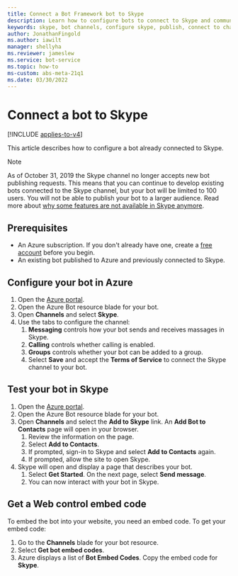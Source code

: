 ```yaml
---
title: Connect a Bot Framework bot to Skype
description: Learn how to configure bots to connect to Skype and communicate with users via Skype.
keywords: skype, bot channels, configure skype, publish, connect to channels
author: JonathanFingold
ms.author: iawilt
manager: shellyha
ms.reviewer: jameslew
ms.service: bot-service
ms.topic: how-to
ms-custom: abs-meta-21q1
ms.date: 03/30/2022
---
```


# Connect a bot to Skype

[!INCLUDE [applies-to-v4](includes/applies-to-v4-current.md)]

This article describes how to configure a bot already connected to Skype.

>[!NOTE]
> As of October 31, 2019 the Skype channel no longer accepts new bot publishing requests. This means that you can continue to develop existing bots connected to the Skype channel, but your bot will be limited to 100 users. You will not be able to publish your bot to a larger audience. Read more about [why some features are not available in Skype anymore](https://support.skype.com/faq/fa12091/why-are-some-features-not-available-in-skype-anymore).

## Prerequisites

- An Azure subscription. If you don't already have one, create a [free account](https://azure.microsoft.com/free/?WT.mc_id=A261C142F) before you begin.
- An existing bot published to Azure and previously connected to Skype.

## Configure your bot in Azure

1. Open the [Azure portal](https://portal.azure.com/).
1. Open the Azure Bot resource blade for your bot.
1. Open **Channels** and select **Skype**.
1. Use the tabs to configure the channel:
    1. **Messaging** controls how your bot sends and receives massages in Skype.
    1. **Calling** controls whether calling is enabled. <!--Requires a webhook.-->
    1. **Groups** controls whether your bot can be added to a group.
    1. Select **Save** and accept the **Terms of Service** to connect the Skype channel to your bot.

## Test your bot in Skype

1. Open the [Azure portal](https://portal.azure.com/).
1. Open the Azure Bot resource blade for your bot.
1. Open **Channels** and select the **Add to Skype** link. An **Add Bot to Contacts** page will open in your browser.
    1. Review the information on the page.
    1. Select **Add to Contacts**.
    1. If prompted, sign-in to Skype and select **Add to Contacts** again.
    1. If prompted, allow the site to open Skype.
1. Skype will open and display a page that describes your bot.
    1. Select **Get Started**. On the next page, select **Send message**.
    1. You can now interact with your bot in Skype.

## Get a Web control embed code

To embed the bot into your website, you need an embed code. To get your embed code:

1. Go to the **Channels** blade for your bot resource.
1. Select **Get bot embed codes**.
1. Azure displays a list of **Bot Embed Codes**. Copy the embed code for **Skype**.
